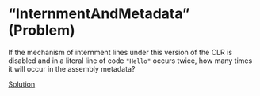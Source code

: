 # “InternmentAndMetadata” (Problem)

If the mechanism of internment lines under this version of the CLR is disabled and in a literal line of code `"Hello"` occurs twice, how many times it will occur in the assembly metadata?

[Solution](./InternmentAndMetadata-A.md)